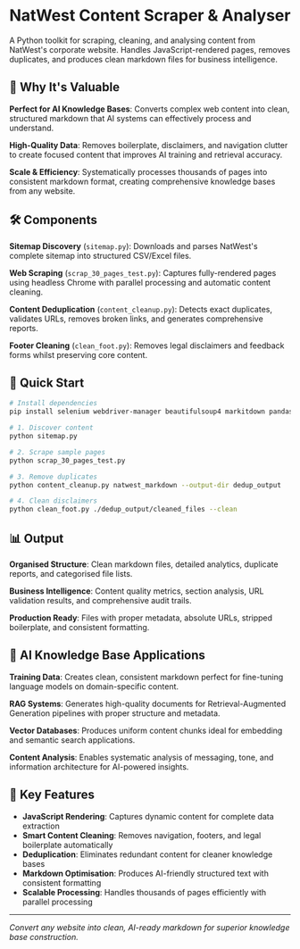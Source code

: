 # NatWest Content Scraper & Analyser

A Python toolkit for scraping, cleaning, and analysing content from NatWest's corporate website. Handles JavaScript-rendered pages, removes duplicates, and produces clean markdown files for business intelligence.

## 🎯 Why It's Valuable

**Perfect for AI Knowledge Bases**: Converts complex web content into clean, structured markdown that AI systems can effectively process and understand.

**High-Quality Data**: Removes boilerplate, disclaimers, and navigation clutter to create focused content that improves AI training and retrieval accuracy.

**Scale & Efficiency**: Systematically processes thousands of pages into consistent markdown format, creating comprehensive knowledge bases from any website.

## 🛠️ Components

**Sitemap Discovery** (`sitemap.py`): Downloads and parses NatWest's complete sitemap into structured CSV/Excel files.

**Web Scraping** (`scrap_30_pages_test.py`): Captures fully-rendered pages using headless Chrome with parallel processing and automatic content cleaning.

**Content Deduplication** (`content_cleanup.py`): Detects exact duplicates, validates URLs, removes broken links, and generates comprehensive reports.

**Footer Cleaning** (`clean_foot.py`): Removes legal disclaimers and feedback forms whilst preserving core content.

## 🚀 Quick Start

```bash
# Install dependencies
pip install selenium webdriver-manager beautifulsoup4 markitdown pandas requests tqdm

# 1. Discover content
python sitemap.py

# 2. Scrape sample pages
python scrap_30_pages_test.py

# 3. Remove duplicates
python content_cleanup.py natwest_markdown --output-dir dedup_output

# 4. Clean disclaimers
python clean_foot.py ./dedup_output/cleaned_files --clean
```

## 📊 Output

**Organised Structure**: Clean markdown files, detailed analytics, duplicate reports, and categorised file lists.

**Business Intelligence**: Content quality metrics, section analysis, URL validation results, and comprehensive audit trails.

**Production Ready**: Files with proper metadata, absolute URLs, stripped boilerplate, and consistent formatting.

## 💼 AI Knowledge Base Applications

**Training Data**: Creates clean, consistent markdown perfect for fine-tuning language models on domain-specific content.

**RAG Systems**: Generates high-quality documents for Retrieval-Augmented Generation pipelines with proper structure and metadata.

**Vector Databases**: Produces uniform content chunks ideal for embedding and semantic search applications.

**Content Analysis**: Enables systematic analysis of messaging, tone, and information architecture for AI-powered insights.

## 🔧 Key Features

- **JavaScript Rendering**: Captures dynamic content for complete data extraction
- **Smart Content Cleaning**: Removes navigation, footers, and legal boilerplate automatically  
- **Deduplication**: Eliminates redundant content for cleaner knowledge bases
- **Markdown Optimisation**: Produces AI-friendly structured text with consistent formatting
- **Scalable Processing**: Handles thousands of pages efficiently with parallel processing

---

*Convert any website into clean, AI-ready markdown for superior knowledge base construction.*